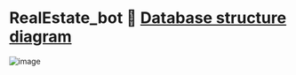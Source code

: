 # RealEstate_bot                                              🔗 [Database structure diagram](https://drawsql.app/teams/java-b22/diagrams/uybozor)

![image](https://user-images.githubusercontent.com/113532802/214063794-17c1d1d7-5ad9-47dd-a5f4-a90328cf6802.png)


